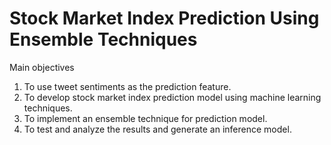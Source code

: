 # Stock Market Index Prediction Using Ensemble Techniques
Main objectives
1.	To use tweet sentiments as the prediction feature.
2.	To develop stock market index prediction model using machine learning techniques.
3.	To implement an ensemble technique for prediction model.
4.	To test and analyze the results and generate an inference model.
